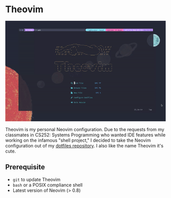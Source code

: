 # Theovim

![theovim-demo.gif](./static/theovim-demo.gif)

Theovim is my personal Neovim configuration. Due to the requests from my classmates in CS252: Systems Programming who wanted IDE features while working on the infamous "shell project," I decided to take the Neovim configuration out of my [dotfiles repository](https://github.com/theopn/dotfiles). I also like the name Theovim it's cute.

## Prerequisite

- `git` to update Theovim
- `bash` or a POSIX compliance shell
- Latest version of Neovim (> 0.8)

